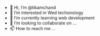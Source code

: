 - 👋 Hi, I’m @tikamchand
- 👀 I’m interested in Wed techonology
- 🌱 I’m currently learning web development
- 💞️ I’m looking to collaborate on ...
- 📫 How to reach me ...

<!---
tikamchand/tikamchand is a ✨ special ✨ repository because its `README.md` (this file) appears on your GitHub profile.
You can click the Preview link to take a look at your changes.
--->
